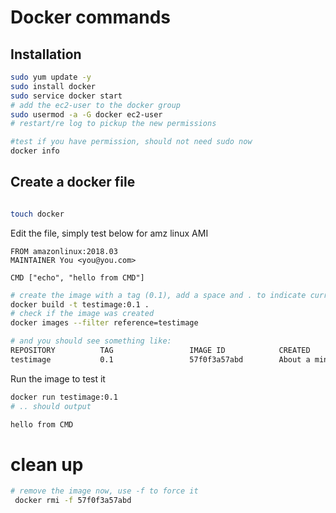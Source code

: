 # Docker commands

## Installation

```bash
sudo yum update -y
sudo install docker
sudo service docker start
# add the ec2-user to the docker group
sudo usermod -a -G docker ec2-user
# restart/re log to pickup the new permissions

#test if you have permission, should not need sudo now
docker info 
```

## Create a docker file

```bash

touch docker
```

Edit the file, simply test below for amz linux AMI
```
FROM amazonlinux:2018.03
MAINTAINER You <you@you.com>

CMD ["echo", "hello from CMD"]

```

```bash
# create the image with a tag (0.1), add a space and . to indicate current dir
docker build -t testimage:0.1 .
# check if the image was created
docker images --filter reference=testimage

# and you should see something like:
REPOSITORY          TAG                 IMAGE ID            CREATED              SIZE
testimage           0.1                 57f0f3a57abd        About a minute ago   167MB
```

Run the image to test it

```bash 
docker run testimage:0.1
# .. should output

hello from CMD

```

# clean up

```bash 
# remove the image now, use -f to force it
 docker rmi -f 57f0f3a57abd
```



